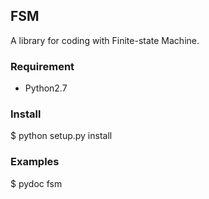 ## FSM

A library for coding with Finite-state Machine.


### Requirement

   * Python2.7

### Install

   $ python setup.py install


### Examples

   $ pydoc fsm

